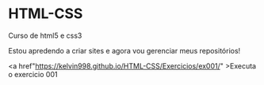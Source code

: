 # HTML-CSS
 Curso de html5 e css3

 Estou apredendo a criar sites e agora vou gerenciar meus repositórios!

<a href"https://kelvin998.github.io/HTML-CSS/Exercicios/ex001/" >Executa o exercicio 001</a>